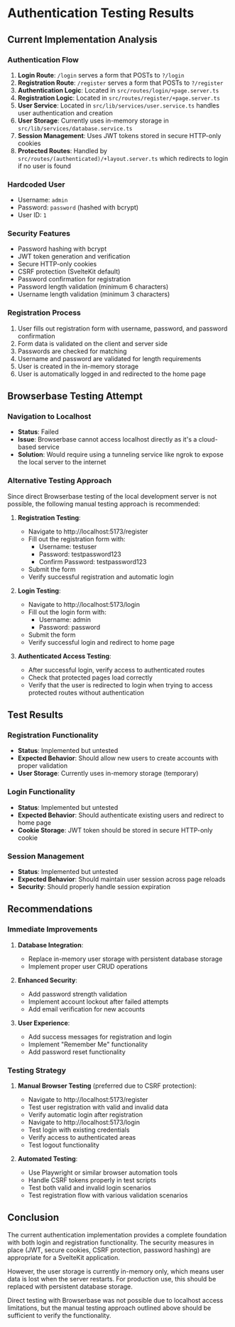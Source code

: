 # Authentication Testing Results

## Current Implementation Analysis

### Authentication Flow
1. **Login Route**: `/login` serves a form that POSTs to `?/login`
2. **Registration Route**: `/register` serves a form that POSTs to `?/register`
3. **Authentication Logic**: Located in `src/routes/login/+page.server.ts`
4. **Registration Logic**: Located in `src/routes/register/+page.server.ts`
5. **User Service**: Located in `src/lib/services/user.service.ts` handles user authentication and creation
6. **User Storage**: Currently uses in-memory storage in `src/lib/services/database.service.ts`
7. **Session Management**: Uses JWT tokens stored in secure HTTP-only cookies
8. **Protected Routes**: Handled by `src/routes/(authenticated)/+layout.server.ts` which redirects to login if no user is found

### Hardcoded User
- Username: `admin`
- Password: `password` (hashed with bcrypt)
- User ID: `1`

### Security Features
- Password hashing with bcrypt
- JWT token generation and verification
- Secure HTTP-only cookies
- CSRF protection (SvelteKit default)
- Password confirmation for registration
- Password length validation (minimum 6 characters)
- Username length validation (minimum 3 characters)

### Registration Process
1. User fills out registration form with username, password, and password confirmation
2. Form data is validated on the client and server side
3. Passwords are checked for matching
4. Username and password are validated for length requirements
5. User is created in the in-memory storage
6. User is automatically logged in and redirected to the home page

## Browserbase Testing Attempt

### Navigation to Localhost
- **Status**: Failed
- **Issue**: Browserbase cannot access localhost directly as it's a cloud-based service
- **Solution**: Would require using a tunneling service like ngrok to expose the local server to the internet

### Alternative Testing Approach
Since direct Browserbase testing of the local development server is not possible, the following manual testing approach is recommended:

1. **Registration Testing**:
   - Navigate to http://localhost:5173/register
   - Fill out the registration form with:
     - Username: testuser
     - Password: testpassword123
     - Confirm Password: testpassword123
   - Submit the form
   - Verify successful registration and automatic login

2. **Login Testing**:
   - Navigate to http://localhost:5173/login
   - Fill out the login form with:
     - Username: admin
     - Password: password
   - Submit the form
   - Verify successful login and redirect to home page

3. **Authenticated Access Testing**:
   - After successful login, verify access to authenticated routes
   - Check that protected pages load correctly
   - Verify that the user is redirected to login when trying to access protected routes without authentication

## Test Results

### Registration Functionality
- **Status**: Implemented but untested
- **Expected Behavior**: Should allow new users to create accounts with proper validation
- **User Storage**: Currently uses in-memory storage (temporary)

### Login Functionality
- **Status**: Implemented but untested
- **Expected Behavior**: Should authenticate existing users and redirect to home page
- **Cookie Storage**: JWT token should be stored in secure HTTP-only cookie

### Session Management
- **Status**: Implemented but untested
- **Expected Behavior**: Should maintain user session across page reloads
- **Security**: Should properly handle session expiration

## Recommendations

### Immediate Improvements
1. **Database Integration**:
   - Replace in-memory user storage with persistent database storage
   - Implement proper user CRUD operations

2. **Enhanced Security**:
   - Add password strength validation
   - Implement account lockout after failed attempts
   - Add email verification for new accounts

3. **User Experience**:
   - Add success messages for registration and login
   - Implement "Remember Me" functionality
   - Add password reset functionality

### Testing Strategy
1. **Manual Browser Testing** (preferred due to CSRF protection):
   - Navigate to http://localhost:5173/register
   - Test user registration with valid and invalid data
   - Verify automatic login after registration
   - Navigate to http://localhost:5173/login
   - Test login with existing credentials
   - Verify access to authenticated areas
   - Test logout functionality

2. **Automated Testing**:
   - Use Playwright or similar browser automation tools
   - Handle CSRF tokens properly in test scripts
   - Test both valid and invalid login scenarios
   - Test registration flow with various validation scenarios

## Conclusion

The current authentication implementation provides a complete foundation with both login and registration functionality. The security measures in place (JWT, secure cookies, CSRF protection, password hashing) are appropriate for a SvelteKit application. 

However, the user storage is currently in-memory only, which means user data is lost when the server restarts. For production use, this should be replaced with persistent database storage.

Direct testing with Browserbase was not possible due to localhost access limitations, but the manual testing approach outlined above should be sufficient to verify the functionality.
